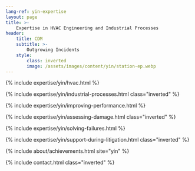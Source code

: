 ```yaml
---
lang-ref: yin-expertise
layout: page
title: >-
    Expertise in HVAC Engineering and Industrial Processes
header:
    title: CDM
    subtitle: >-
        Outgrowing Incidents
    style:
        class: inverted
        image: /assets/images/content/yin/station-ep.webp
---
```


{% include expertise/yin/hvac.html %}

{% include expertise/yin/industrial-processes.html class="inverted" %}

{% include expertise/yin/improving-performance.html %}

{% include expertise/yin/assessing-damage.html class="inverted" %}

{% include expertise/yin/solving-failures.html %}

{% include expertise/yin/support-during-litigation.html class="inverted" %}

{% include about/achievements.html site="yin" %}

{% include contact.html class="inverted" %}
